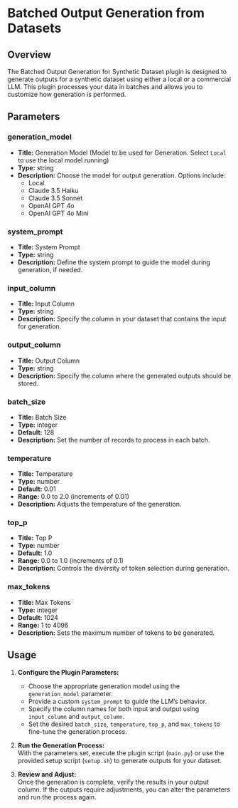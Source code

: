 # Batched Output Generation from Datasets

## Overview

The Batched Output Generation for Synthetic Dataset plugin is designed to generate outputs for a synthetic dataset using either a local or a commercial LLM. This plugin processes your data in batches and allows you to customize how generation is performed.

## Parameters

### generation_model

- **Title:** Generation Model (Model to be used for Generation. Select `Local` to use the local model running)
- **Type:** string
- **Description:** Choose the model for output generation. Options include:
  - Local
  - Claude 3.5 Haiku
  - Claude 3.5 Sonnet
  - OpenAI GPT 4o
  - OpenAI GPT 4o Mini

### system_prompt

- **Title:** System Prompt
- **Type:** string
- **Description:** Define the system prompt to guide the model during generation, if needed.

### input_column

- **Title:** Input Column
- **Type:** string
- **Description:** Specify the column in your dataset that contains the input for generation.

### output_column

- **Title:** Output Column
- **Type:** string
- **Description:** Specify the column where the generated outputs should be stored.

### batch_size

- **Title:** Batch Size
- **Type:** integer
- **Default:** 128
- **Description:** Set the number of records to process in each batch.

### temperature

- **Title:** Temperature
- **Type:** number
- **Default:** 0.01
- **Range:** 0.0 to 2.0 (increments of 0.01)
- **Description:** Adjusts the temperature of the generation.

### top_p

- **Title:** Top P
- **Type:** number
- **Default:** 1.0
- **Range:** 0.0 to 1.0 (increments of 0.1)
- **Description:** Controls the diversity of token selection during generation.

### max_tokens

- **Title:** Max Tokens
- **Type:** integer
- **Default:** 1024
- **Range:** 1 to 4096
- **Description:** Sets the maximum number of tokens to be generated.

## Usage

1. **Configure the Plugin Parameters:**

   - Choose the appropriate generation model using the `generation_model` parameter.
   - Provide a custom `system_prompt` to guide the LLM’s behavior.
   - Specify the column names for both input and output using `input_column` and `output_column`.
   - Set the desired `batch_size`, `temperature`, `top_p`, and `max_tokens` to fine-tune the generation process.

2. **Run the Generation Process:**  
   With the parameters set, execute the plugin script (`main.py`) or use the provided setup script (`setup.sh`) to generate outputs for your dataset.

3. **Review and Adjust:**  
   Once the generation is complete, verify the results in your output column. If the outputs require adjustments, you can alter the parameters and run the process again.
